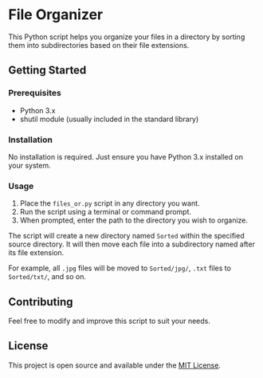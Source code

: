 # File Organizer

This Python script helps you organize your files in a directory by sorting them into subdirectories based on their file extensions.

## Getting Started

### Prerequisites

- Python 3.x
- shutil module (usually included in the standard library)

### Installation

No installation is required. Just ensure you have Python 3.x installed on your system.

### Usage

1. Place the `files_or.py` script in any directory you want.
2. Run the script using a terminal or command prompt.
3. When prompted, enter the path to the directory you wish to organize.

The script will create a new directory named `Sorted` within the specified source directory. It will then move each file into a subdirectory named after its file extension.

For example, all `.jpg` files will be moved to `Sorted/jpg/`, `.txt` files to `Sorted/txt/`, and so on.

## Contributing

Feel free to modify and improve this script to suit your needs.

## License

This project is open source and available under the [MIT License](https://github.com/YacineJsf/Files-Organizer/blob/84673cc1557698649a78322ef651c33bbd274432/LICENSE).
